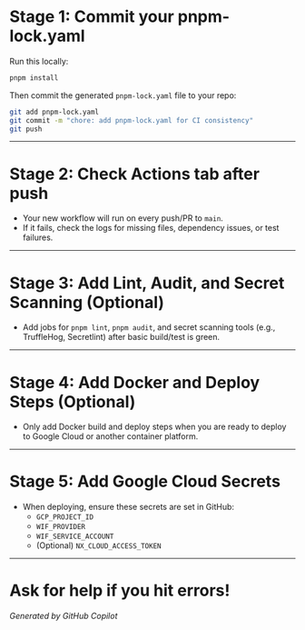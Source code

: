 # Stage 1: Commit your pnpm-lock.yaml

Run this locally:

```bash
pnpm install
```

Then commit the generated `pnpm-lock.yaml` file to your repo:

```bash
git add pnpm-lock.yaml
git commit -m "chore: add pnpm-lock.yaml for CI consistency"
git push
```

---

# Stage 2: Check Actions tab after push
- Your new workflow will run on every push/PR to `main`.
- If it fails, check the logs for missing files, dependency issues, or test failures.

---

# Stage 3: Add Lint, Audit, and Secret Scanning (Optional)
- Add jobs for `pnpm lint`, `pnpm audit`, and secret scanning tools (e.g., TruffleHog, Secretlint) after basic build/test is green.

---

# Stage 4: Add Docker and Deploy Steps (Optional)
- Only add Docker build and deploy steps when you are ready to deploy to Google Cloud or another container platform.

---

# Stage 5: Add Google Cloud Secrets
- When deploying, ensure these secrets are set in GitHub:
  - `GCP_PROJECT_ID`
  - `WIF_PROVIDER`
  - `WIF_SERVICE_ACCOUNT`
  - (Optional) `NX_CLOUD_ACCESS_TOKEN`

---

# Ask for help if you hit errors!

*Generated by GitHub Copilot*
